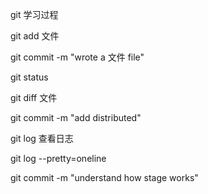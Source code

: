 git 学习过程

git add 文件

git commit -m "wrote a 文件 file"

git status

git diff 文件

git commit -m "add distributed"

git log  查看日志

git log --pretty=oneline

git commit -m "understand how stage works"
